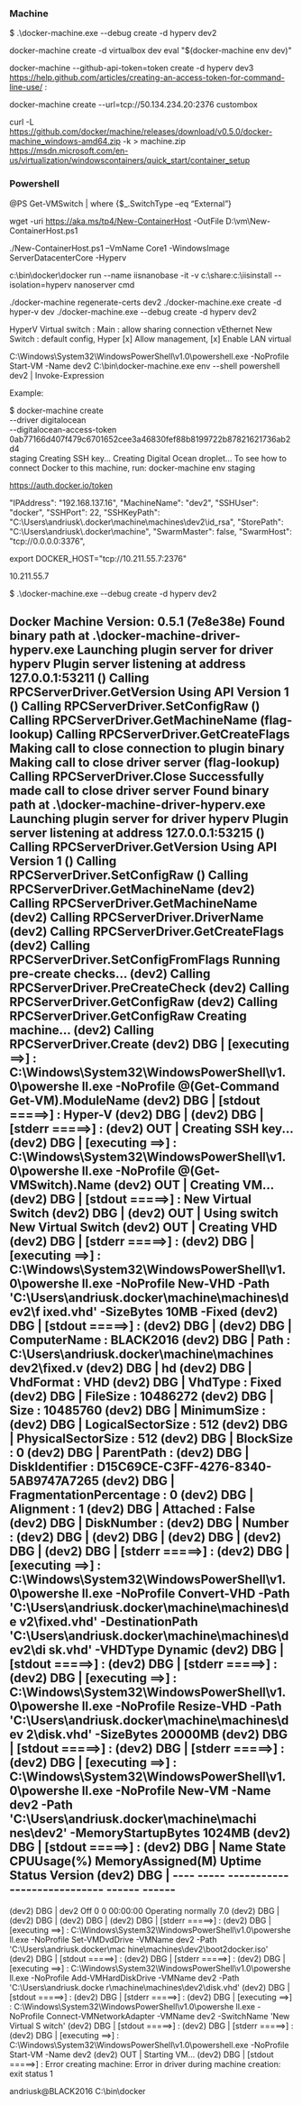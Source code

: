 ### Machine
$  .\docker-machine.exe --debug create -d hyperv dev2

docker-machine create -d virtualbox dev 
eval "$(docker-machine env dev)" 

docker-machine --github-api-token=token create -d hyperv dev3
https://help.github.com/articles/creating-an-access-token-for-command-line-use/ : 

docker-machine create --url=tcp://50.134.234.20:2376 custombox

curl -L https://github.com/docker/machine/releases/download/v0.5.0/docker-machine_windows-amd64.zip -k > machine.zip
https://msdn.microsoft.com/en-us/virtualization/windowscontainers/quick_start/container_setup

### Powershell

@PS 
Get-VMSwitch | where {$_.SwitchType –eq “External”}

wget -uri https://aka.ms/tp4/New-ContainerHost -OutFile D:\vm\New-ContainerHost.ps1

./New-ContainerHost.ps1 –VmName Core1 -WindowsImage ServerDatacenterCore -Hyperv

c:\bin\docker\docker run --name iisnanobase -it -v c:\share:c:\iisinstall --isolation=hyperv nanoserver cmd

./docker-machine regenerate-certs dev2
./docker-machine.exe create -d hyper-v dev
./docker-machine.exe --debug create -d hyperv dev2

HyperV Virtual switch : Main : allow sharing connection
vEthernet New Switch : default config, Hyper [x] Allow management, [x] Enable LAN virtual 

C:\Windows\System32\WindowsPowerShell\v1.0\powershell.exe -NoProfile Start-VM -Name dev2
 C:\bin\docker-machine.exe env --shell powershell dev2 | Invoke-Expression
 
 Example:

$ docker-machine create \
    --driver digitalocean \
    --digitalocean-access-token 0ab77166d407f479c6701652cee3a46830fef88b8199722b87821621736ab2d4 \
    staging
Creating SSH key...
Creating Digital Ocean droplet...
To see how to connect Docker to this machine, run: docker-machine env staging

https://auth.docker.io/token


 
  "IPAddress": "192.168.137.16",
        "MachineName": "dev2",
        "SSHUser": "docker",
        "SSHPort": 22,
        "SSHKeyPath": "C:\\Users\\andriusk\\.docker\\machine\\machines\\dev2\\id_rsa",
        "StorePath": "C:\\Users\\andriusk\\.docker\\machine",
        "SwarmMaster": false,
        "SwarmHost": "tcp://0.0.0.0:3376",
		
export DOCKER_HOST="tcp://10.211.55.7:2376"

10.211.55.7



$  .\docker-machine.exe --debug create -d hyperv dev2

Docker Machine Version: 0.5.1 (7e8e38e)
Found binary path at .\docker-machine-driver-hyperv.exe
Launching plugin server for driver hyperv
Plugin server listening at address 127.0.0.1:53211
() Calling RPCServerDriver.GetVersion
Using API Version 1
() Calling RPCServerDriver.SetConfigRaw
() Calling RPCServerDriver.GetMachineName
(flag-lookup) Calling RPCServerDriver.GetCreateFlags
Making call to close connection to plugin binary
Making call to close driver server
(flag-lookup) Calling RPCServerDriver.Close
Successfully made call to close driver server
Found binary path at .\docker-machine-driver-hyperv.exe
Launching plugin server for driver hyperv
Plugin server listening at address 127.0.0.1:53215
() Calling RPCServerDriver.GetVersion
Using API Version 1
() Calling RPCServerDriver.SetConfigRaw
() Calling RPCServerDriver.GetMachineName
(dev2) Calling RPCServerDriver.GetMachineName
(dev2) Calling RPCServerDriver.DriverName
(dev2) Calling RPCServerDriver.GetCreateFlags
(dev2) Calling RPCServerDriver.SetConfigFromFlags
Running pre-create checks...
(dev2) Calling RPCServerDriver.PreCreateCheck
(dev2) Calling RPCServerDriver.GetConfigRaw
(dev2) Calling RPCServerDriver.GetConfigRaw
Creating machine...
(dev2) Calling RPCServerDriver.Create
(dev2) DBG | [executing ==>] : C:\Windows\System32\WindowsPowerShell\v1.0\powershe
ll.exe -NoProfile @(Get-Command Get-VM).ModuleName
(dev2) DBG | [stdout =====>] : Hyper-V
(dev2) DBG |
(dev2) DBG | [stderr =====>] :
(dev2) OUT | Creating SSH key...
(dev2) DBG | [executing ==>] : C:\Windows\System32\WindowsPowerShell\v1.0\powershe
ll.exe -NoProfile @(Get-VMSwitch).Name
(dev2) OUT | Creating VM...
(dev2) DBG | [stdout =====>] : New Virtual Switch
(dev2) DBG |
(dev2) OUT | Using switch New Virtual Switch
(dev2) OUT | Creating VHD
(dev2) DBG | [stderr =====>] :
(dev2) DBG | [executing ==>] : C:\Windows\System32\WindowsPowerShell\v1.0\powershe
ll.exe -NoProfile New-VHD -Path 'C:\Users\andriusk\.docker\machine\machines\dev2\f
ixed.vhd' -SizeBytes 10MB -Fixed
(dev2) DBG | [stdout =====>] :
(dev2) DBG |
(dev2) DBG | ComputerName            : BLACK2016
(dev2) DBG | Path                    : C:\Users\andriusk\.docker\machine\machines\
dev2\fixed.v
(dev2) DBG |                           hd
(dev2) DBG | VhdFormat               : VHD
(dev2) DBG | VhdType                 : Fixed
(dev2) DBG | FileSize                : 10486272
(dev2) DBG | Size                    : 10485760
(dev2) DBG | MinimumSize             :
(dev2) DBG | LogicalSectorSize       : 512
(dev2) DBG | PhysicalSectorSize      : 512
(dev2) DBG | BlockSize               : 0
(dev2) DBG | ParentPath              :
(dev2) DBG | DiskIdentifier          : D15C69CE-C3FF-4276-8340-5AB9747A7265
(dev2) DBG | FragmentationPercentage : 0
(dev2) DBG | Alignment               : 1
(dev2) DBG | Attached                : False
(dev2) DBG | DiskNumber              :
(dev2) DBG | Number                  :
(dev2) DBG |
(dev2) DBG |
(dev2) DBG |
(dev2) DBG |
(dev2) DBG | [stderr =====>] :
(dev2) DBG | [executing ==>] : C:\Windows\System32\WindowsPowerShell\v1.0\powershe
ll.exe -NoProfile Convert-VHD -Path 'C:\Users\andriusk\.docker\machine\machines\de
v2\fixed.vhd' -DestinationPath 'C:\Users\andriusk\.docker\machine\machines\dev2\di
sk.vhd' -VHDType Dynamic
(dev2) DBG | [stdout =====>] :
(dev2) DBG | [stderr =====>] :
(dev2) DBG | [executing ==>] : C:\Windows\System32\WindowsPowerShell\v1.0\powershe
ll.exe -NoProfile Resize-VHD -Path 'C:\Users\andriusk\.docker\machine\machines\dev
2\disk.vhd' -SizeBytes 20000MB
(dev2) DBG | [stdout =====>] :
(dev2) DBG | [stderr =====>] :
(dev2) DBG | [executing ==>] : C:\Windows\System32\WindowsPowerShell\v1.0\powershe
ll.exe -NoProfile New-VM -Name dev2 -Path 'C:\Users\andriusk\.docker\machine\machi
nes\dev2' -MemoryStartupBytes 1024MB
(dev2) DBG | [stdout =====>] :
(dev2) DBG | Name State CPUUsage(%) MemoryAssigned(M) Uptime   Status
Version
(dev2) DBG | ---- ----- ----------- ----------------- ------   ------
-------
(dev2) DBG | dev2 Off   0           0                 00:00:00 Operating normally
7.0
(dev2) DBG |
(dev2) DBG |
(dev2) DBG |
(dev2) DBG | [stderr =====>] :
(dev2) DBG | [executing ==>] : C:\Windows\System32\WindowsPowerShell\v1.0\powershe
ll.exe -NoProfile Set-VMDvdDrive -VMName dev2 -Path 'C:\Users\andriusk\.docker\mac
hine\machines\dev2\boot2docker.iso'
(dev2) DBG | [stdout =====>] :
(dev2) DBG | [stderr =====>] :
(dev2) DBG | [executing ==>] : C:\Windows\System32\WindowsPowerShell\v1.0\powershe
ll.exe -NoProfile Add-VMHardDiskDrive -VMName dev2 -Path 'C:\Users\andriusk\.docke
r\machine\machines\dev2\disk.vhd'
(dev2) DBG | [stdout =====>] :
(dev2) DBG | [stderr =====>] :
(dev2) DBG | [executing ==>] : C:\Windows\System32\WindowsPowerShell\v1.0\powershe
ll.exe -NoProfile Connect-VMNetworkAdapter -VMName dev2 -SwitchName 'New Virtual S
witch'
(dev2) DBG | [stdout =====>] :
(dev2) DBG | [stderr =====>] :
(dev2) DBG | [executing ==>] : 
C:\Windows\System32\WindowsPowerShell\v1.0\powershell.exe -NoProfile Start-VM -Name dev2
(dev2) OUT | Starting  VM...
(dev2) DBG | [stdout =====>] :
Error creating machine: Error in driver during machine creation: exit status 1

andriusk@BLACK2016 C:\bin\docker

